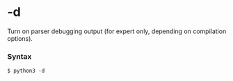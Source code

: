 # -d

Turn on parser debugging output (for expert only, depending on compilation options).

### Syntax

```shell
$ python3 -d
```
